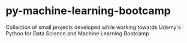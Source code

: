 # py-machine-learning-bootcamp
Collection of small projects developed while working towards Udemy's Python for Data Science and Machine Learning Bootcamp
